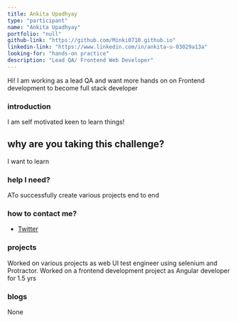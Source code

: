 ```yaml
---
title: Ankita Upadhyay
type: "participant"
name: "Ankita Upadhyay"
portfolio: "null"
github-link: "https://github.com/Minki0710.github.io"
linkedin-link: "https://www.linkedin.com/in/ankita-u-03029a13a"
looking-for: "hands-on practice"
description: "Lead QA/ Frontend Web Developer"
---
```


Hi! I am working as a lead QA and want more hands on on Frontend development to become full stack developer
### introduction

I am self motivated keen to learn things! 

## why are you taking this challenge?

I want to learn


### help I need?


ATo successfully create various projects end to end

### how to contact me?

- [Twitter](https://twitter.com/Ankitau11740384?s=09)

### projects

Worked on various projects as web UI test engineer using selenium and Protractor. Worked on a frontend development project as Angular developer for 1.5 yrs

### blogs

None
